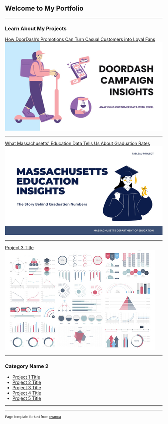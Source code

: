 ## Welcome to My Portfolio

---

### Learn About My Projects

[How DoorDash’s Promotions Can Turn Casual Customers into Loyal Fans](/sample_page)
<img src="images/Light Blue Purple and Black Illustration Food Delivery Presentation.jpg"/>

---
[What Massachusetts' Education Data Tells Us About Graduation Rates](/pdf/sample_presentation.pdf)
<img src="images/Blue and White Modern Illustrative Thesis Defense Presentation.jpg"/>

---
[Project 3 Title](http://example.com/)
<img src="images/dummy_thumbnail.jpg?raw=true"/>

---

### Category Name 2

- [Project 1 Title](http://example.com/)
- [Project 2 Title](http://example.com/)
- [Project 3 Title](http://example.com/)
- [Project 4 Title](http://example.com/)
- [Project 5 Title](http://example.com/)

---




---
<p style="font-size:11px">Page template forked from <a href="https://github.com/evanca/quick-portfolio">evanca</a></p>
<!-- Remove above link if you don't want to attibute -->
